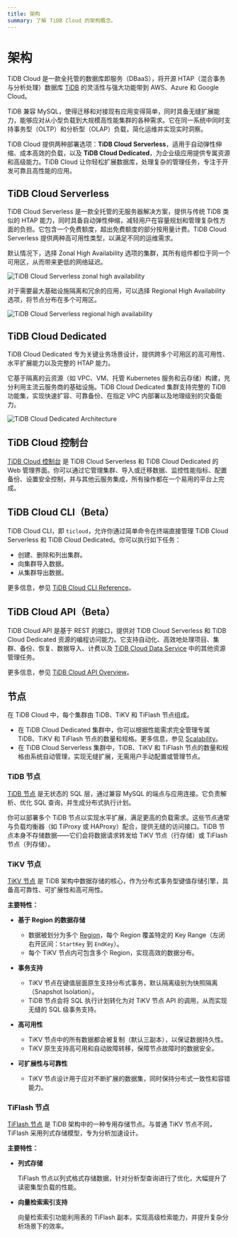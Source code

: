 ```yaml
---
title: 架构
summary: 了解 TiDB Cloud 的架构概念。
---
```


# 架构

TiDB Cloud 是一款全托管的数据库即服务（DBaaS），将开源 HTAP（混合事务与分析处理）数据库 [TiDB](https://docs.pingcap.com/tidb/stable/overview) 的灵活性与强大功能带到 AWS、Azure 和 Google Cloud。

TiDB 兼容 MySQL，使得迁移和对接现有应用变得简单，同时具备无缝扩展能力，能够应对从小型负载到大规模高性能集群的各种需求。它在同一系统中同时支持事务型（OLTP）和分析型（OLAP）负载，简化运维并实现实时洞察。

TiDB Cloud 提供两种部署选项：**TiDB Cloud** **Serverless**，适用于自动弹性伸缩、成本高效的负载，以及 **TiDB Cloud Dedicated**，为企业级应用提供专属资源和高级能力。TiDB Cloud 让你轻松扩展数据库，处理复杂的管理任务，专注于开发可靠且高性能的应用。

## TiDB Cloud Serverless

TiDB Cloud Serverless 是一款全托管的无服务器解决方案，提供与传统 TiDB 类似的 HTAP 能力，同时具备自动弹性伸缩，减轻用户在容量规划和管理复杂性方面的负担。它包含一个免费额度，超出免费额度的部分按用量计费。TiDB Cloud Serverless 提供两种高可用性类型，以满足不同的运维需求。

默认情况下，选择 Zonal High Availability 选项的集群，其所有组件都位于同一个可用区，从而带来更低的网络延迟。

![TiDB Cloud Serverless zonal high availability](https://docs-download.pingcap.com/media/images/docs/tidb-cloud/serverless-zonal-high-avaliability-aws.png)

对于需要最大基础设施隔离和冗余的应用，可以选择 Regional High Availability 选项，将节点分布在多个可用区。

![TiDB Cloud Serverless regional high availability](https://docs-download.pingcap.com/media/images/docs/tidb-cloud/serverless-regional-high-avaliability-aws.png)

## TiDB Cloud Dedicated

TiDB Cloud Dedicated 专为关键业务场景设计，提供跨多个可用区的高可用性、水平扩展能力以及完整的 HTAP 能力。

它基于隔离的云资源（如 VPC、VM、托管 Kubernetes 服务和云存储）构建，充分利用主流云服务商的基础设施。TiDB Cloud Dedicated 集群支持完整的 TiDB 功能集，实现快速扩容、可靠备份、在指定 VPC 内部署以及地理级别的灾备能力。

![TiDB Cloud Dedicated Architecture](https://docs-download.pingcap.com/media/images/docs/tidb-cloud/tidb-cloud-dedicated-architecture.png)

## TiDB Cloud 控制台

[TiDB Cloud 控制台](https://tidbcloud.com/) 是 TiDB Cloud Serverless 和 TiDB Cloud Dedicated 的 Web 管理界面。你可以通过它管理集群、导入或迁移数据、监控性能指标、配置备份、设置安全控制，并与其他云服务集成，所有操作都在一个易用的平台上完成。

## TiDB Cloud CLI（Beta）

TiDB Cloud CLI，即 `ticloud`，允许你通过简单命令在终端直接管理 TiDB Cloud Serverless 和 TiDB Cloud Dedicated。你可以执行如下任务：

- 创建、删除和列出集群。
- 向集群导入数据。
- 从集群导出数据。

更多信息，参见 [TiDB Cloud CLI Reference](/tidb-cloud/cli-reference.md)。

## TiDB Cloud API（Beta）

TiDB Cloud API 是基于 REST 的接口，提供对 TiDB Cloud Serverless 和 TiDB Cloud Dedicated 资源的编程访问能力。它支持自动化、高效地处理项目、集群、备份、恢复、数据导入、计费以及 [TiDB Cloud Data Service](/tidb-cloud/data-service-overview.md) 中的其他资源管理任务。

更多信息，参见 [TiDB Cloud API Overview](/tidb-cloud/api-overview.md)。

## 节点

在 TiDB Cloud 中，每个集群由 TiDB、TiKV 和 TiFlash 节点组成。

- 在 TiDB Cloud Dedicated 集群中，你可以根据性能需求完全管理专属 TiDB、TiKV 和 TiFlash 节点的数量和规格。更多信息，参见 [Scalability](/tidb-cloud/scalability-concepts.md)。
- 在 TiDB Cloud Serverless 集群中，TiDB、TiKV 和 TiFlash 节点的数量和规格由系统自动管理，实现无缝扩展，无需用户手动配置或管理节点。

### TiDB 节点

[TiDB 节点](/tidb-computing.md) 是无状态的 SQL 层，通过兼容 MySQL 的端点与应用连接。它负责解析、优化 SQL 查询，并生成分布式执行计划。

你可以部署多个 TiDB 节点以实现水平扩展，满足更高的负载需求。这些节点通常与负载均衡器（如 TiProxy 或 HAProxy）配合，提供无缝的访问接口。TiDB 节点本身不存储数据——它们会将数据请求转发给 TiKV 节点（行存储）或 TiFlash 节点（列存储）。

### TiKV 节点

[TiKV 节点](/tikv-overview.md) 是 TiDB 架构中数据存储的核心，作为分布式事务型键值存储引擎，具备高可靠性、可扩展性和高可用性。

**主要特性：**

- **基于 Region 的数据存储**

    - 数据被划分为多个 [Region](https://docs.pingcap.com/tidb/dev/glossary#regionpeerraft-group)，每个 Region 覆盖特定的 Key Range（左闭右开区间：`StartKey` 到 `EndKey`）。
    - 每个 TiKV 节点内可包含多个 Region，实现高效的数据分布。

- **事务支持**

    - TiKV 节点在键值层面原生支持分布式事务，默认隔离级别为快照隔离（Snapshot Isolation）。
    - TiDB 节点会将 SQL 执行计划转化为对 TiKV 节点 API 的调用，从而实现无缝的 SQL 级事务支持。

- **高可用性**

    - TiKV 节点中的所有数据都会被复制（默认三副本），以保证数据持久性。
    - TiKV 原生支持高可用和自动故障转移，保障节点故障时的数据安全。

- **可扩展性与可靠性**

    - TiKV 节点设计用于应对不断扩展的数据集，同时保持分布式一致性和容错能力。

### TiFlash 节点

[TiFlash 节点](/tiflash/tiflash-overview.md) 是 TiDB 架构中的一种专用存储节点。与普通 TiKV 节点不同，TiFlash 采用列式存储模型，专为分析加速设计。

**主要特性：**

- **列式存储**

    TiFlash 节点以列式格式存储数据，针对分析型查询进行了优化，大幅提升了读密集型负载的性能。

- **向量检索索引支持**

    向量检索索引功能利用表的 TiFlash 副本，实现高级检索能力，并提升复杂分析场景下的效率。